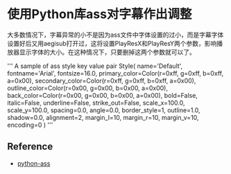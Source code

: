 # 使用Python库ass对字幕作出调整

大多数情况下，字幕异常的小不是因为ass文件中字体设置的过小，而是字幕字体设置好后又用aegisub打开过，这将设置PlayResX和PlayResY两个参数，影响播放器显示字体的大小。在这种情况下，只要删掉这两个参数就可以了。

'''
A sample of ass style key value pair
Style(
        name='Default',
        fontname='Arial',
        fontsize=16.0,
        primary_color=Color(r=0xff, g=0xff, b=0xff, a=0x00),
        secondary_color=Color(r=0xff, g=0xff, b=0xff, a=0x00),
        outline_color=Color(r=0x00, g=0x00, b=0x00, a=0x00),
        back_color=Color(r=0x00, g=0x00, b=0x00, a=0x00),
        bold=False,
        italic=False,
        underline=False,
        strike_out=False,
        scale_x=100.0,
        scale_y=100.0,
        spacing=0.0,
        angle=0.0,
        border_style=1,
        outline=1.0,
        shadow=0.0,
        alignment=2,
        margin_l=10,
        margin_r=10,
        margin_v=10,
        encoding=0
)
'''

## Reference

 - [python-ass](https://github.com/chireiden/python-ass)
